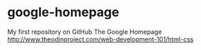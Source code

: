 # google-homepage
My first repository on GitHub
The Google Homepage
http://www.theodinproject.com/web-development-101/html-css
